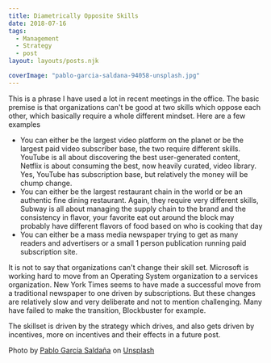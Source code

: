 ```yaml
---
title: Diametrically Opposite Skills
date: 2018-07-16
tags: 
  - Management 
  - Strategy 
  - post
layout: layouts/posts.njk

coverImage: "pablo-garcia-saldana-94058-unsplash.jpg"
---
```


This is a phrase I have used a lot in recent meetings in the office. The basic premise is that organizations can't be good at two skills which oppose each other, which basically require a whole different mindset. Here are a few examples

- You can either be the largest video platform on the planet or be the largest paid video subscriber base, the two require different skills. YouTube is all about discovering the best user-generated content, Netflix is about consuming the best, now heavily curated, video library. Yes, YouTube has subscription base, but relatively the money will be chump change.
- You can either be the largest restaurant chain in the world or be an authentic fine dining restaurant. Again, they require very different skills, Subway is all about managing the supply chain to the brand and the consistency in flavor, your favorite eat out around the block may probably have different flavors of food based on who is cooking that day
- You can either be a mass media newspaper trying to get as many readers and advertisers or a small 1 person publication running paid subscription site.

It is not to say that organizations can't change their skill set. Microsoft is working hard to move from an Operating System organization to a services organization. New York Times seems to have made a successful move from a traditional newspaper to one driven by subscriptions. But these changes are relatively slow and very deliberate and not to mention challenging. Many have failed to make the transition, Blockbuster for example.

The skillset is driven by the strategy which drives, and also gets driven by incentives, more on incentives and their effects in a future post.

Photo by [Pablo García Saldaña](https://unsplash.com/photos/lPQIndZz8Mo?utm_source=unsplash&utm_medium=referral&utm_content=creditCopyText) on [Unsplash](https://unsplash.com/?utm_source=unsplash&utm_medium=referral&utm_content=creditCopyText)
